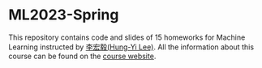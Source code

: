 # ML2023-Spring
This repository contains code and slides of 15 homeworks for Machine Learning instructed by [李宏毅(Hung-Yi Lee)](https://speech.ee.ntu.edu.tw/~hylee/index.php). All the information about this course can be found on the [course website](https://speech.ee.ntu.edu.tw/~hylee/ml/2023-spring.php).
